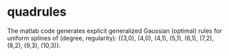 # quadrules
The matlab code generates explicit generalized Gaussian (optimal) rules for uniform splines of (degree, regularity): {(3,0), (4,0), (4,1), (5,1), (6,1), (7,2), (8,2), (9,3), (10,3)}. 
